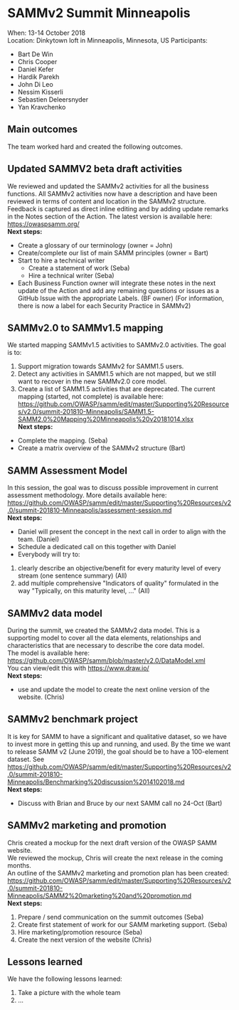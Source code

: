 # SAMMv2 Summit Minneapolis

When: 13-14 October 2018  
Location: Dinkytown loft in Minneapolis, Minnesota, US
Participants:
* Bart De Win
* Chris Cooper
* Daniel Kefer
* Hardik Parekh
* John Di Leo
* Nessim Kisserli
* Sebastien Deleersnyder
* Yan Kravchenko

## Main outcomes
The team worked hard and created the following outcomes.

## Updated SAMMV2 beta draft activities
We reviewed and updated the SAMMv2 activities for all the business functions.
All SAMMv2 activities now have a description and have been reviewed in terms of content and location in the SAMMv2 structure.
Feedback is captured as direct inline editing and by adding update remarks in the Notes section of the Action.
The latest version is available here: https://owaspsamm.org/  
**Next steps:**
* Create a glossary of our terminology (owner = John)
* Create/complete our list of main SAMM principles (owner = Bart)
* Start to hire a technical writer
    * Create a statement of work (Seba)
    * Hire a technical writer (Seba)
* Each Business Function owner will integrate these notes in the next update of the Action and add any remaining questions or issues as a GitHub Issue with the appropriate Labels.   (BF owner)
(For information, there is now a label for each Security Practice in SAMMv2)

## SAMMv2.0 to SAMMv1.5 mapping
We started mapping SAMMv1.5 activities to SAMMv2.0 activities.
The goal is to:
1. Support migration towards SAMMv2 for SAMM1.5 users.
2. Detect any activities in SAMM1.5 which are not mapped, but we still want to recover in the new SAMMv2.0 core model.
3. Create a list of SAMM1.5 activities that are deprecated.
The current mapping (started, not complete) is available here:
https://github.com/OWASP/samm/edit/master/Supporting%20Resources/v2.0/summit-201810-Minneapolis/SAMM1.5-SAMM2.0%20Mapping%20Minneapolis%20v20181014.xlsx  
**Next steps:**
* Complete the mapping. (Seba)
* Create a matrix overview of the SAMMv2 structure (Bart)

## SAMM Assessment Model
In this session, the goal was to discuss possible improvement in current assessment methodology.
More details available here: https://github.com/OWASP/samm/edit/master/Supporting%20Resources/v2.0/summit-201810-Minneapolis/assessment-session.md  
**Next steps:**
* Daniel will present the concept in the next call in order to align with the team. (Daniel)
* Schedule a dedicated call on this together with Daniel 
* Everybody will try to:
1. clearly describe an objective/benefit for every maturity level of every stream (one sentence summary) (All)
2. add multiple comprehensive "Indicators of quality" formulated in the way "Typically, on this maturity level, ..." (All)

## SAMMv2 data model
During the summit, we created the SAMMv2 data model.  This is a supporting model to cover all the data elements, relationships and characteristics that are necessary to describe the core data model.  
The model is available here: https://github.com/OWASP/samm/blob/master/v2.0/DataModel.xml  
You can view/edit this with https://www.draw.io/  
**Next steps:**
* use and update the model to create the next online version of the website. (Chris)

## SAMMv2 benchmark project
It is key for SAMM to have a significant and qualitative dataset, so we have to invest more in getting this up and running, and used. By the time we want to release SAMM v2 (June 2019), the goal should be to have a 100-element dataset.
See https://github.com/OWASP/samm/edit/master/Supporting%20Resources/v2.0/summit-201810-Minneapolis/Benchmarking%20discussion%2014102018.md  
**Next steps:**  
* Discuss with Brian and Bruce by our next SAMM call no 24-Oct (Bart)

## SAMMv2 marketing and promotion
Chris created a mockup for the next draft version of the OWASP SAMM website.   
We reviewed the mockup, Chris will create the next release in the coming months.  
An outline of the SAMMv2 marketing and promotion plan has been created:
https://github.com/OWASP/samm/edit/master/Supporting%20Resources/v2.0/summit-201810-Minneapolis/SAMM2%20marketing%20and%20promotion.md  
**Next steps:**
1. Prepare / send communication on the summit outcomes (Seba)
2. Create first statement of work for our SAMM marketing support. (Seba)
3. Hire marketing/promotion resource (Seba)
4. Create the next version of the website (Chris)


## Lessons learned
We have the following lessons learned:
1. Take a picture with the whole team
2. ...

